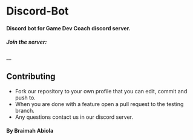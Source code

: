 # Discord-Bot
#### Discord bot for Game Dev Coach discord server.
##### Join the server: 

__

## Contributing
* Fork our repository to your own profile that you can edit, commit and push to.
* When you are done with a feature open a pull request to the testing branch.
* Any questions contact us in our discord server.

#### By Braimah Abiola
